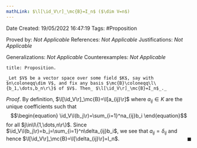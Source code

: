 ```yaml
---
mathLink: $\l[\id_V\r]_\mc{B}=I_n$ ($\dim V=n$)
---
```


<div class="topSpace"></div>

Date Created: 19/05/2022 16:47:19
Tags: #Proposition

Proved by: _Not Applicable_
References: _Not Applicable_
Justifications: _Not Applicable_

Generalizations: _Not Applicable_
Counterexamples: _Not Applicable_

``` ad-Proposition
title: Proposition.

_Let $V$ be a vector space over some field $K$, say with $n\coloneqq\dim V$, and fix any basis $\mc{B}\coloneqq\l\{b_1,\dots,b_n\r\}$ of $V$. Then_ $\l[\id_V\r]_\mc{B}=I_n$_._

```

_Proof_. By definition, $\l[\id_V\r]_\mc{B}=\l[a_{ij}\r]$ where $a_{ij}\in K$ are the unique coefficients such that
$$\begin{equation}
    \id_V\l(b_j\r)=\sum_{i=1}^na_{ij}b_i
\end{equation}$$
for all $j\in\l\{1,\dots,n\r\}$. Since $\id_V\l(b_j\r)=b_j=\sum_{i=1}^n\delta_{ij}b_i$, we see that $a_{ij}=\delta_{ij}$ and hence $\l[\id_V\r]_\mc{B}=\l[\delta_{ij}\r]=I_n$.<span style="float:right;">$\blacksquare$</span>
